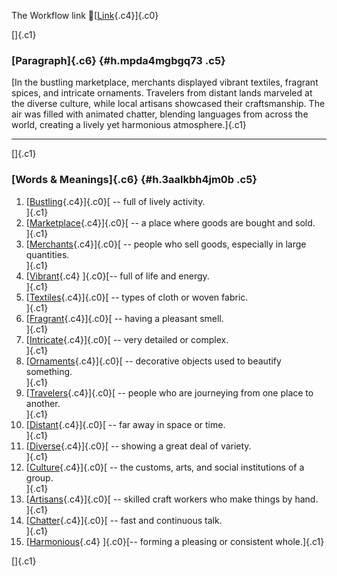 The Workflow link
👏[[Link](https://www.google.com/url?q=http://www.google.com&sa=D&source=editors&ust=1755959223548822&usg=AOvVaw3TG1Ch3UjKSZ1xXknRmjUe){.c4}]{.c0}

[]{.c1}

### [Paragraph]{.c6} {#h.mpda4mgbgq73 .c5}

[In the bustling marketplace, merchants displayed vibrant textiles,
fragrant spices, and intricate ornaments. Travelers from distant lands
marveled at the diverse culture, while local artisans showcased their
craftsmanship. The air was filled with animated chatter, blending
languages from across the world, creating a lively yet harmonious
atmosphere.]{.c1}

------------------------------------------------------------------------

[]{.c1}

### [Words & Meanings]{.c6} {#h.3aalkbh4jm0b .c5}

1.  [[Bustling](https://www.google.com/url?q=http://www.google.com&sa=D&source=editors&ust=1755959223550506&usg=AOvVaw1CY4e_Fz-EYp0N0Te_pq2s){.c4}]{.c0}[ --
    full of lively activity.\
    ]{.c1}
2.  [[Marketplace](https://www.google.com/url?q=http://www.google.com&sa=D&source=editors&ust=1755959223550770&usg=AOvVaw1fWn7w16JkLaQdltsAKVtv){.c4}]{.c0}[ --
    a place where goods are bought and sold.\
    ]{.c1}
3.  [[Merchants](https://www.google.com/url?q=http://www.google.com&sa=D&source=editors&ust=1755959223550935&usg=AOvVaw36vaaspWIs0kBl5UTXodZw){.c4}]{.c0}[ --
    people who sell goods, especially in large quantities.\
    ]{.c1}
4.  [[Vibrant](https://www.google.com/url?q=http://www.google.com&sa=D&source=editors&ust=1755959223551104&usg=AOvVaw3zf64BWsBymcIbHjPkg5lY){.c4}
    ]{.c0}[-- full of life and energy.\
    ]{.c1}
5.  [[Textiles](https://www.google.com/url?q=http://www.google.com&sa=D&source=editors&ust=1755959223551240&usg=AOvVaw3LV9m0I-WwFgF365iR2sx7){.c4}]{.c0}[ --
    types of cloth or woven fabric.\
    ]{.c1}
6.  [[Fragrant](https://www.google.com/url?q=http://www.google.com&sa=D&source=editors&ust=1755959223551374&usg=AOvVaw2fDmNbcLs49OKta792UxyS){.c4}]{.c0}[ --
    having a pleasant smell.\
    ]{.c1}
7.  [[Intricate](https://www.google.com/url?q=http://www.google.com&sa=D&source=editors&ust=1755959223551504&usg=AOvVaw02piSrc8iYSjSkhFUyTQsq){.c4}]{.c0}[ --
    very detailed or complex.\
    ]{.c1}
8.  [[Ornaments](https://www.google.com/url?q=http://www.google.com&sa=D&source=editors&ust=1755959223551682&usg=AOvVaw0zAHUodRu8bAc90L2_0gVo){.c4}]{.c0}[ --
    decorative objects used to beautify something.\
    ]{.c1}
9.  [[Travelers](https://www.google.com/url?q=http://www.google.com&sa=D&source=editors&ust=1755959223551841&usg=AOvVaw16vjupCB3nSN2cq7F2ur-Q){.c4}]{.c0}[ --
    people who are journeying from one place to another.\
    ]{.c1}
10. [[Distant](https://www.google.com/url?q=http://www.google.com&sa=D&source=editors&ust=1755959223551983&usg=AOvVaw1SfDOenEH0kl0KfJE5mhWX){.c4}]{.c0}[ --
    far away in space or time.\
    ]{.c1}
11. [[Diverse](https://www.google.com/url?q=http://www.google.com&sa=D&source=editors&ust=1755959223552119&usg=AOvVaw0G8HwUvafyo7a4yDrSCUW4){.c4}]{.c0}[ --
    showing a great deal of variety.\
    ]{.c1}
12. [[Culture](https://www.google.com/url?q=http://www.google.com&sa=D&source=editors&ust=1755959223552286&usg=AOvVaw1EjI5E3OY7CYKrCJlE2_nw){.c4}]{.c0}[ --
    the customs, arts, and social institutions of a group.\
    ]{.c1}
13. [[Artisans](https://www.google.com/url?q=http://www.google.com&sa=D&source=editors&ust=1755959223552465&usg=AOvVaw3CPTqh4aCyYVIPisVKar2K){.c4}]{.c0}[ --
    skilled craft workers who make things by hand.\
    ]{.c1}
14. [[Chatter](https://www.google.com/url?q=http://www.google.com&sa=D&source=editors&ust=1755959223552649&usg=AOvVaw2l3o1j-nSxrAz86Porz7oK){.c4}]{.c0}[ --
    fast and continuous talk.\
    ]{.c1}
15. [[Harmonious](https://www.google.com/url?q=http://www.google.com&sa=D&source=editors&ust=1755959223552791&usg=AOvVaw1TzG_Y2L2owyCK05bC8ri7){.c4}
    ]{.c0}[-- forming a pleasing or consistent whole.]{.c1}

[]{.c1}
